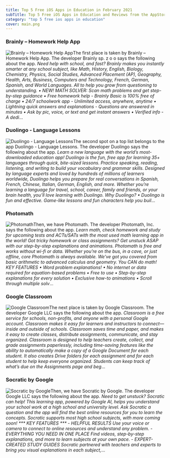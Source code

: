 ```yaml
---
title: Top 5 Free iOS Apps in Education in February 2021
subTitle: Top 5 Free iOS Apps in Education and Reviews from the AppStore in February 2021.
category: "top 5 free ios apps in education"
cover: main.png
---
```


### Brainly – Homework Help App

![Brainly – Homework Help App](https://is5-ssl.mzstatic.com/image/thumb/Purple114/v4/ed/e6/1e/ede61e97-6aac-bc5f-ac6d-0a47cf8161bb/BrainlyAppIcon-0-0-1x_U007emarketing-0-0-0-6-0-0-sRGB-0-0-0-GLES2_U002c0-512MB-85-220-0-0.png/100x100bb.png)The first place is taken by Brainly – Homework Help App. The developer Brainly sp. z o o says the following about the app. _Need help with school, and fast? Brainly makes you instantly smarter at any school subject, like Math, History, English, Biology, Chemistry, Physics, Social Studies, Advanced Placement (AP), Geography, Health, Arts, Business, Computers and Technology, French, German, Spanish, and World Languages. All to help you grow from questioning to understanding.  • NEW! MATH SOLVER: Scan math problems and get step-by-step guidance • Free homework help - Brainly Basic is 100% free of charge • 24/7 schoolwork app - Unlimited access, anywhere, anytime • Lightning quick answers and explanations - Questions are answered in minutes • Ask by pic, voice, or text and get instant answers • Verified info - A dedi_...

### Duolingo - Language Lessons

![Duolingo - Language Lessons](https://is2-ssl.mzstatic.com/image/thumb/Purple124/v4/79/39/2a/79392ab2-f95f-87fe-8b63-fb0625ea15d3/AppIcon-0-0-1x_U007emarketing-0-0-0-7-0-0-sRGB-0-0-0-GLES2_U002c0-512MB-85-220-0-0.png/100x100bb.png)The second spot on a top list belongs to the app Duolingo - Language Lessons. The developer Duolingo says the following about the app. _Learn a new language with the world’s most-downloaded education app! Duolingo is the fun, free app for learning 35+ languages through quick, bite-sized lessons. Practice speaking, reading, listening, and writing to build your vocabulary and grammar skills.   Designed by language experts and loved by hundreds of millions of learners worldwide, Duolingo helps you prepare for real conversations in Spanish, French, Chinese, Italian, German, English, and more.  Whether you’re learning a language for travel, school, career, family and friends, or your brain health, you’ll love learning with Duolingo.  Why Duolingo? • Duolingo is fun and effective. Game-like lessons and fun characters help you buil_...

### Photomath

![Photomath](https://is5-ssl.mzstatic.com/image/thumb/Purple124/v4/2b/5d/ae/2b5dae81-1faa-1a38-0a21-d309c745245b/AppIcon-0-0-1x_U007emarketing-0-0-0-7-0-0-sRGB-0-0-0-GLES2_U002c0-512MB-85-220-0-0.png/100x100bb.png)Then, we have Photomath. The developer Photomath, Inc. says the following about the app. _Learn math, check homework and study for upcoming tests and ACTs/SATs with the most used math learning app in the world! Got tricky homework or class assignments? Get unstuck ASAP with our step-by-step explanations and animations.    Photomath is free and works without wi-fi or data. Whether you’re on the bus, in a cave, or just offline, core Photomath is always available.   We’ve got you covered from basic arithmetic to advanced calculus and geometry. You CAN do math!   KEY FEATURES • Word problem explanations! • No internet or data required for equation-based problems  • Free to use • Step-by-step explanations for every solution  • Exclusive how-to animations • Scroll through multiple solv_...

### Google Classroom

![Google Classroom](https://is4-ssl.mzstatic.com/image/thumb/Purple114/v4/40/93/9d/40939dc8-0c90-edf4-0910-20247beb5e75/AppIcon-0-0-1x_U007emarketing-0-0-0-6-0-0-sRGB-0-0-0-GLES2_U002c0-512MB-85-220-0-0.png/100x100bb.png)The next place is taken by Google Classroom. The developer Google LLC says the following about the app. _Classroom is a free service for schools, non-profits, and anyone with a personal Google account. Classroom makes it easy for learners and instructors to connect—inside and outside of schools. Classroom saves time and paper, and makes it easy to create classes, distribute assignments, communicate, and stay organized.  Classroom is designed to help teachers create, collect, and grade assignments paperlessly, including time-saving features like the ability to automatically make a copy of a Google Document for each student. It also creates Drive folders for each assignment and for each student to help keep everyone organized.  Students can keep track of what’s due on the Assignments page and beg_...

### Socratic by Google

![Socratic by Google](https://is2-ssl.mzstatic.com/image/thumb/Purple114/v4/18/21/33/182133b8-6a7b-4899-6ad4-8bd8fbf9d8e7/AppIcon-0-0-1x_U007emarketing-0-0-0-7-0-0-sRGB-0-0-0-GLES2_U002c0-512MB-85-220-0-0.png/100x100bb.png)Then, we have Socratic by Google. The developer Google LLC says the following about the app. _Need to get unstuck? Socratic can help! This learning app, powered by Google AI, helps you understand your school work at a high school and university level. Ask Socratic a question and the app will find the best online resources for you to learn the concepts. Socratic supports most high school subjects, with more coming soon!  *** KEY FEATURES ***  - HELPFUL RESULTS Use your voice or camera to connect to online resources and understand any problem.  - EVERYTHING YOU NEED IN ONE PLACE Find videos, step-by-step explanations, and more to learn subjects at your own pace.  - EXPERT-CREATED STUDY GUIDES Socratic partnered with teachers and experts to bring you visual explanations in each subject,_...

